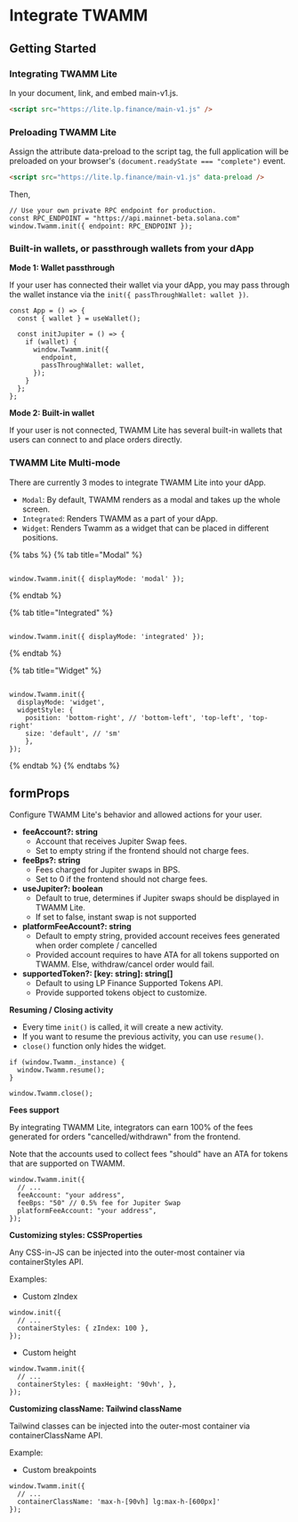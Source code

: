 # Integrate TWAMM

## Getting Started <a href="#getting-started" id="getting-started"></a>

### Integrating TWAMM Lite <a href="#integrating-jupiter-terminal" id="integrating-jupiter-terminal"></a>

In your document, link, and embed main-v1.js.

```html
<script src="https://lite.lp.finance/main-v1.js" />
```

### Preloading TWAMM Lite <a href="#preloading-terminal" id="preloading-terminal"></a>

Assign the attribute data-preload to the script tag, the full application will be preloaded on your browser's `(document.readyState === "complete")` event.

```html
<script src="https://lite.lp.finance/main-v1.js" data-preload />
```

Then,

```tsx
// Use your own private RPC endpoint for production.
const RPC_ENDPOINT = "https://api.mainnet-beta.solana.com"
window.Twamm.init({ endpoint: RPC_ENDPOINT });
```

### Built-in wallets, or passthrough wallets from your dApp <a href="#built-in-wallets-or-passthrough-wallets-from-your-dapp" id="built-in-wallets-or-passthrough-wallets-from-your-dapp"></a>

**Mode 1: Wallet passthrough**

If your user has connected their wallet via your dApp, you may pass through the wallet instance via the `init({ passThroughWallet: wallet })`.

```tsx
const App = () => {
  const { wallet } = useWallet();

  const initJupiter = () => {
    if (wallet) {
      window.Twamm.init({
        endpoint,
        passThroughWallet: wallet,
      });
    }
  };
};

```

**Mode 2: Built-in wallet**

If your user is not connected, TWAMM Lite has several built-in wallets that users can connect to and place orders directly.

### TWAMM Lite Multi-mode <a href="#jupiter-terminal-multi-mode" id="jupiter-terminal-multi-mode"></a>

There are currently 3 modes to integrate TWAMM Lite into your dApp.

* `Modal`: By default, TWAMM renders as a modal and takes up the whole screen.
* `Integrated`: Renders TWAMM as a part of your dApp.
* `Widget`: Renders Twamm as a widget that can be placed in different positions.

{% tabs %}
{% tab title="Modal" %}
<figure><img src="../.gitbook/assets/Screenshot 2023-06-08 at 11.56.44 PM.png" alt=""><figcaption></figcaption></figure>

```tsx
window.Twamm.init({ displayMode: 'modal' });
```
{% endtab %}

{% tab title="Integrated" %}
<figure><img src="../.gitbook/assets/Screenshot 2023-06-08 at 11.54.08 PM.png" alt=""><figcaption></figcaption></figure>

```tsx
window.Twamm.init({ displayMode: 'integrated' });
```
{% endtab %}

{% tab title="Widget" %}
<figure><img src="../.gitbook/assets/Screenshot 2023-06-08 at 11.54.33 PM.png" alt=""><figcaption></figcaption></figure>

```tsx
window.Twamm.init({
  displayMode: 'widget',
  widgetStyle: {
    position: 'bottom-right', // 'bottom-left', 'top-left', 'top-right'
    size: 'default', // 'sm'
    },
});
```
{% endtab %}
{% endtabs %}

## formProps <a href="#formprops-available-on-v1" id="formprops-available-on-v1"></a>

Configure TWAMM Lite's behavior and allowed actions for your user.

* **feeAccount?: string**
  * Account that receives Jupiter Swap fees.
  * Set to empty string if the frontend should not charge fees.
* **feeBps?: string**
  * Fees charged for Jupiter swaps in BPS.
  * Set to 0 if the frontend should not charge fees.
* **useJupiter?: boolean**
  * Default to true, determines if Jupiter swaps should be displayed in TWAMM Lite.
  * If set to false, instant swap is not supported
* **platformFeeAccount?: string**
  * Default to empty string, provided account receives fees generated when order complete / cancelled
  * Provided account requires to have ATA for all tokens supported on TWAMM. Else, withdraw/cancel order would fail.
* **supportedToken?: \[key: string]: string\[]**
  * Default to using LP Finance Supported Tokens API.
  * Provide supported tokens object to customize.

**Resuming / Closing activity**

* Every time `init()` is called, it will create a new activity.
* If you want to resume the previous activity, you can use `resume()`.
* `close()` function only hides the widget.

```tsx
if (window.Twamm._instance) {
  window.Twamm.resume();
}

window.Twamm.close();
```

**Fees support**

By integrating TWAMM Lite, integrators can earn 100% of the fees generated for orders "cancelled/withdrawn" from the frontend.

Note that the accounts used to collect fees "should" have an ATA for tokens that are supported on TWAMM.

```tsx
window.Twamm.init({
  // ...
  feeAccount: "your address",
  feeBps: "50" // 0.5% fee for Jupiter Swap
  platformFeeAccount: "your address",
});
```

**Customizing styles: CSSProperties**

Any CSS-in-JS can be injected into the outer-most container via containerStyles API.

Examples:

* Custom zIndex

```tsx
window.init({
  // ...
  containerStyles: { zIndex: 100 },
});
```

* Custom height

```tsx
window.Twamm.init({
  // ...
  containerStyles: { maxHeight: '90vh', },
});
```

**Customizing className: Tailwind className**

Tailwind classes can be injected into the outer-most container via containerClassName API.

Example:

* Custom breakpoints

```tsx
window.Twamm.init({
  // ...
  containerClassName: 'max-h-[90vh] lg:max-h-[600px]'
});
```

